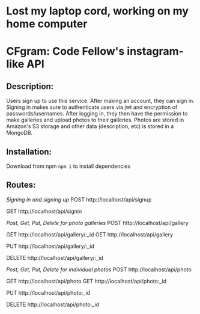 # Lost my laptop cord, working on my home computer
# CFgram: Code Fellow's instagram-like API

## Description: 
Users sign up to use this service. After making an account, they can sign in. Signing in makes sure to authenticate users via jwt and encryption of passwords/usernames. After logging in, they then have the permission to make galleries and upload photos to their galleries. Photos are stored in Amazon's S3 storage and other data (description, etc) is stored in a MongoDB. 

## Installation: 
Download from npm 
```npm i``` to install dependencies

## Routes: 
_Signing in and signing up_
POST http://localhost/api/signup 

GET http://localhost/api/signin

_Post, Get, Put, Delete for photo galleries_
POST http://localhost/api/gallery

GET http://localhost/api/gallery/:_id
GET http://localhost/api/gallery

PUT http://localhost/api/gallery/:_id

DELETE http://localhost/api/gallery/:_id

_Post, Get, Put, Delete for individual photos_
POST http://localhost/api/photo

GET http://localhost/api/photo
GET http://localhost/api/photo:_id

PUT http://localhost/api/photo:_id

DELETE http://localhost/api/photo:_id

